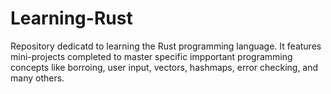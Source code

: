 # Learning-Rust
Repository dedicatd to learning the Rust programming language. It features mini-projects completed to master specific impportant 
programming concepts like borroing, user input, vectors, hashmaps, error checking, and many others. 
